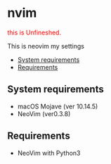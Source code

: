 # nvim

<font color="Red">
this is Unfineshed.
</font>
  
This is neovim my settings

- [System requirements](#system-requirements)
- [Requirements](#requirements)

## System requirements

- macOS Mojave (ver 10.14.5)
- NeoVim (ver0.3.8)


## Requirements

- NeoVim with Python3



